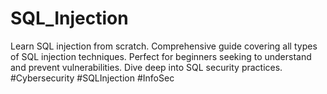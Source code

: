 # SQL_Injection
Learn SQL injection from scratch. Comprehensive guide covering all types of SQL injection techniques. Perfect for beginners seeking to understand and prevent vulnerabilities. Dive deep into SQL security practices. #Cybersecurity #SQLInjection #InfoSec
